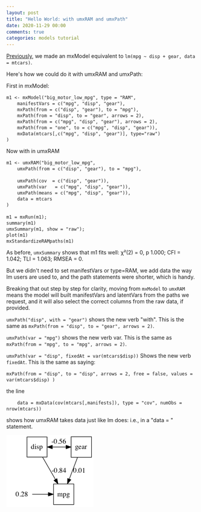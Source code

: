 ```yaml
---
layout: post
title: "Hello World: with umxRAM and umxPath"
date: 2020-11-29 00:00
comments: true
categories: models tutorial
---
```


<a name="top"></a>

[Previously](/models/tutorial/2020/11/30/First-steps.html), we  made an mxModel equivalent to `lm(mpg ~ disp + gear, data = mtcars)`.

Here's how we could do it with umxRAM and umxPath:

First in mxModel:

``` splus
m1 <- mxModel("big_motor_low_mpg", type = "RAM",
	manifestVars = c("mpg", "disp", "gear"),
	mxPath(from = c("disp", "gear"), to = "mpg"),
	mxPath(from = "disp", to = "gear", arrows = 2),
	mxPath(from = c("mpg", "disp", "gear"), arrows = 2),
	mxPath(from = "one", to = c("mpg", "disp", "gear")),
	mxData(mtcars[,c("mpg", "disp", "gear")], type="raw")
)
```

Now with in umxRAM

```splus    
m1 <- umxRAM("big_motor_low_mpg",
	umxPath(from = c("disp", "gear"), to = "mpg"),

	umxPath(cov  = c("disp", "gear")),
	umxPath(var   = c("mpg", "disp", "gear")),
	umxPath(means = c("mpg", "disp", "gear")),
	data = mtcars
)

m1 = mxRun(m1); 
summary(m1)
umxSummary(m1, show = "raw"); 
plot(m1)
mxStandardizeRAMpaths(m1)
```
As before,  `umxSummary` shows that m1 fits well: χ²(2) = 0, p 1.000; CFI = 1.042; TLI = 1.063; RMSEA = 0.

But we didn't need to set manifestVars or type=RAM, we add data the way lm users are used to, and the path statements were shorter, which is handy.

Breaking that out step by step for clarity, moving from `mxModel` to `umxRAM` means the model will built manifestVars and latentVars from the paths we request, and it will also select the correct columns from the raw data, if provided.


`umxPath("disp", with = "gear")` shows the new verb "with". This is the same as `mxPath(from = "disp", to = "gear", arrows = 2)`.

`umxPath(var = "mpg")` shows the new verb var. This is the same as `mxPath(from = "mpg", to = "mpg", arrows = 2)`.

`umxPath(var = "disp", fixedAt = var(mtcars$disp))` Shows the new verb `fixedAt`. This is the same as saying:

```splus
mxPath(from = "disp", to = "disp", arrows = 2, free = false, values = var(mtcars$disp) )
```

the line

```splus
    data = mxData(cov(mtcars[,manifests]), type = "cov", numObs = nrow(mtcars))
```
shows how umxRAM takes data just like lm does: i.e., in  a "data = " statement.


![model 1](/media/1_make_a_model/mtcar2.png "Model 1")
